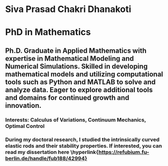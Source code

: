 # Siva Prasad Chakri Dhanakoti
# PhD in Mathematics
## Ph.D. Graduate in Applied Mathematics with expertise in Mathematical Modeling and Numerical Simulations. Skilled in developing mathematical models and utilizing computational tools such as Python and MATLAB to solve and analyze data. Eager to explore additional tools and domains for continued growth and innovation.

### Interests: Calculus of Variations, Continuum Mechanics, Optimal Control


### During my doctoral research, I studied the intrinsically curved elastic rods and their stability properties. If interested, you can read my dissertation here \hyperlink{https://refubium.fu-berlin.de/handle/fub188/42994}
